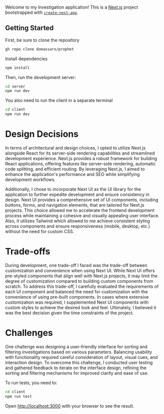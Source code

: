 Welcome to my Investigation application! This is a [Next.js](https://nextjs.org/) project bootstrapped with [`create-next-app`](https://github.com/vercel/next.js/tree/canary/packages/create-next-app).

## Getting Started

First, be sure to clone the repository

```bash
gh repo clone domassaro/prophet

```

Install dependencies

```bash
npm install
```

Then, run the development server:

```bash
cd server
npm run dev
```

You also need to run the client in a separate terminal
```bash
cd client
npm run dev
```

# Design Decisions 

In terms of architectural and design choices, I opted to utilize Next.js alongside React for its server-side rendering capabilities and streamlined development experience. Next.js provides a robust framework for building React applications, offering features like server-side rendering, automatic code splitting, and efficient routing. By leveraging Next.js, I aimed to enhance the application's performance and SEO while simplifying development workflows.

Additionally, I chose to incorporate Next UI as the UI library for the application to further expedite development and ensure consistency in design. Next UI provides a comprehensive set of UI components, including buttons, forms, and navigation elements, that are tailored for Next.js projects. This choice allowed me to accelerate the frontend development process while maintaining a cohesive and visually appealing user interface. Also, it utilizes Tailwind which allowed to me achieve consistent styling across components and ensure responsiveness (mobile, desktop, etc.) without the need for custom CSS.

# Trade-offs

During development, one trade-off I faced was the trade-off between customization and convenience when using Next UI. While Next UI offers pre-styled components that align well with Next.js projects, it may limit the degree of customization compared to building custom components from scratch. To address this trade-off, I carefully evaluated the requirements of each UI component and balanced the need for customization with the convenience of using pre-built components. In cases where extensive customization was required, I supplemented Next UI components with custom styles to achieve the desired look and feel. Ultimately, I believed it was the best decision given the time constraints of the project.

# Challenges

One challenge was designing a user-friendly interface for sorting and filtering investigations based on various parameters. Balancing usability with functionality required careful consideration of layout, visual cues, and interaction design. To overcome this challenge, I conducted user testing and gathered feedback to iterate on the interface design, refining the sorting and filtering mechanisms for improved clarity and ease of use.

To run tests, you need to:
```bash
cd client
npm run test
```

Open [http://localhost:3000](http://localhost:3000) with your browser to see the result.
